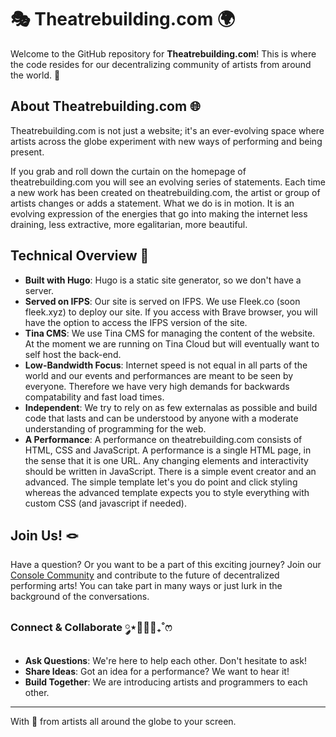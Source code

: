 # 🎭 Theatrebuilding.com 🌍

Welcome to the GitHub repository for **Theatrebuilding.com**! This is where the code resides for our decentralizing community of artists from around the world. 🌟

## About Theatrebuilding.com 🌐

Theatrebuilding.com is not just a website; it's an ever-evolving space where artists across the globe experiment with new ways of performing and being present.

If you grab and roll down the curtain on the homepage of theatrebuilding.com you will see an evolving series of statements. Each time a new work has been created on theatrebuilding.com, the artist or group of artists changes or adds a statement. What we do is in motion. It is an evolving expression of the energies that go into making the internet less draining, less extractive, more egalitarian, more beautiful.

## Technical Overview 🔧

- **Built with Hugo**: Hugo is a static site generator, so we don't have a server.
- **Served on IFPS**: Our site is served on IFPS. We use Fleek.co (soon fleek.xyz) to deploy our site. If you access with Brave browser, you will have the option to access the IFPS version of the site.
- **Tina CMS**: We use Tina CMS for managing the content of the website. At the moment we are running on Tina Cloud but will eventually want to self host the back-end.
- **Low-Bandwidth Focus**: Internet speed is not equal in all parts of the world and our events and performances are meant to be seen by everyone. Therefore we have very high demands for backwards compatability and fast load times.
- **Independent**: We try to rely on as few externalas as possible and build code that lasts and can be understood by anyone with a moderate understanding of programming for the web.
- **A Performance**: A performance on theatrebuilding.com consists of HTML, CSS and JavaScript. A performance is a single HTML page, in the sense that it is one URL. Any changing elements and interactivity should be written in JavaScript. There is a simple event creator and an advanced. The simple template let's you do point and click styling whereas the advanced template expects you to style everything with custom CSS (and javascript if needed).

## Join Us! 🪢

Have a question? Or you want to be a part of this exciting journey? Join our [Console Community](https://app.console.xyz/c/theatrebuilding) and contribute to the future of decentralized performing arts! You can take part in many ways or just lurk in the background of the conversations.

### Connect & Collaborate  ༘⋆🌷🫧💭₊˚ෆ

- **Ask Questions**: We're here to help each other. Don't hesitate to ask!
- **Share Ideas**: Got an idea for a performance? We want to hear it!
- **Build Together**: We are introducing artists and programmers to each other.

---

With 💖 from artists all around the globe to your screen.
